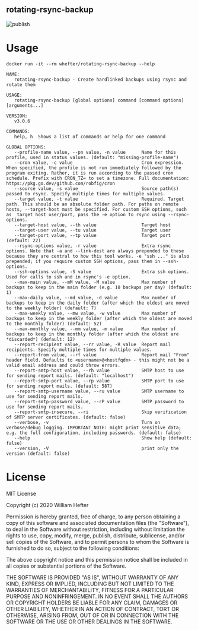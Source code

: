 rotating-rsync-backup
---
![publish](https://github.com/whefter/rotating-rsync-backup/workflows/publish/badge.svg)

# Usage

```shell
docker run -it --rm whefter/rotating-rsync-backup --help
```

```shell
NAME:
   rotating-rsync-backup - Create hardlinked backups using rsync and rotate them

USAGE:
   rotating-rsync-backup [global options] command [command options] [arguments...]

VERSION:
   v3.0.6

COMMANDS:
   help, h  Shows a list of commands or help for one command

GLOBAL OPTIONS:
   --profile-name value, --pn value, -n value      Name for this profile, used in status values. (default: "missing-profile-name")
   --cron value, -c value                          Cron expression. When specified, the profile is not run immediately followed by the program exiting. Rather, it is run according to the passed cron schedule. Prefix with CRON_TZ= to set a timezone. Full documentation: https://pkg.go.dev/github.com/robfig/cron
   --source value, -s value                        Source path(s) passed to rsync. Specify multiple times for multiple values.
   --target value, -t value                        Required. Target path. This should be an absolute folder path. For paths on remote hosts, --target-host must be specified. For custom SSH options, such as  target host user/port, pass the -e option to rsync using --rsync-options.
   --target-host value, --th value                 Target host
   --target-user value, --tu value                 Target user
   --target-port value, --tp value                 Target port (default: 22)
   --rsync-options value, -r value                 Extra rsync options. Note that -a and --link-dest are always prepended to these because they are central to how this tool works. -e "ssh ..." is also prepended; if you require custom SSH options, pass them in --ssh-options.
   --ssh-options value, -S value                   Extra ssh options. Used for calls to ssh and in rsync's -e option.
   --max-main value, --mM value, -M value          Max number of backups to keep in the main folder (e.g. 10 backups per day) (default: 1)
   --max-daily value, --md value, -d value         Max number of backups to keep in the daily folder (after which the oldest are moved to the weekly folder) (default: 7)
   --max-weekly value, --mw value, -w value        Max number of backups to keep in the weekly folder (after which the oldest are moved to the monthly folder) (default: 52)
   --max-monthly value, --mm value, -m value       Max number of backups to keep in the monthly folder (after which the oldest are *discarded*) (default: 12)
   --report-recipient value, --rr value, -R value  Report mail recipients. Specify multiple times for multiple values.
   --report-from value, --rf value                 Report mail "From" header field. Defaults to <username>@<hostfqdn> - this might not be a valid email address and could throw errors.
   --report-smtp-host value, --rh value            SMTP host to use for sending report mails. (default: "localhost")
   --report-smtp-port value, --rp value            SMTP port to use for sending report mails. (default: 587)
   --report-smtp-username value, --ru value        SMTP username to use for sending report mails.
   --report-smtp-password value, --rP value        SMTP password to use for sending report mails.
   --report-smtp-insecure, --ri                    Skip verification of SMTP server certificates. (default: false)
   --verbose, -v                                   Turn on verbose/debug logging. IMPORTANT NOTE: might print sensitive data; e.g. the full configuration, including passwords. (default: false)
   --help                                          Show help (default: false)
   --version, -V                                   print only the version (default: false)
```

# License

MIT License

Copyright (c) 2020 William Hefter

Permission is hereby granted, free of charge, to any person obtaining a copy
of this software and associated documentation files (the "Software"), to deal
in the Software without restriction, including without limitation the rights
to use, copy, modify, merge, publish, distribute, sublicense, and/or sell
copies of the Software, and to permit persons to whom the Software is
furnished to do so, subject to the following conditions:

The above copyright notice and this permission notice shall be included in all
copies or substantial portions of the Software.

THE SOFTWARE IS PROVIDED "AS IS", WITHOUT WARRANTY OF ANY KIND, EXPRESS OR
IMPLIED, INCLUDING BUT NOT LIMITED TO THE WARRANTIES OF MERCHANTABILITY,
FITNESS FOR A PARTICULAR PURPOSE AND NONINFRINGEMENT. IN NO EVENT SHALL THE
AUTHORS OR COPYRIGHT HOLDERS BE LIABLE FOR ANY CLAIM, DAMAGES OR OTHER
LIABILITY, WHETHER IN AN ACTION OF CONTRACT, TORT OR OTHERWISE, ARISING FROM,
OUT OF OR IN CONNECTION WITH THE SOFTWARE OR THE USE OR OTHER DEALINGS IN THE
SOFTWARE.
